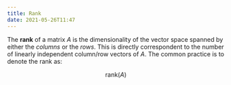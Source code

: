 ```yaml
---
title: Rank
date: 2021-05-26T11:47
---
```


The **rank** of a matrix $A$ is the dimensionality of the vector space spanned by either the *columns* or the *rows*. This is directly correspondent to the number of linearly independent column/row vectors of $A$. The common practice is to denote the rank as:

$$ \text{rank}(A) $$
